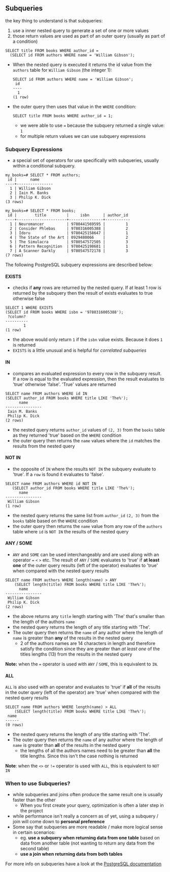 ## Subqueries

the key thing to understand is that subqueries: 

1. use a inner nested query to generate a set of one or more values
2. those return values are used as part of an outer query (usually as part of a condition)

```sqlite
SELECT title FROM books WHERE author_id =
  (SELECT id FROM authors WHERE name = 'William Gibson');
```

- When the nested query is executed it returns the id value from the `authors` table for `William Gibson` (the integer 1):

  ```sqlite
  SELECT id FROM authors WHERE name = 'William Gibson';
   id
  ----
    1
  (1 row)
  ```

- the outer query then uses that value in the `WHERE` condition:

  ```sqlite
  SELECT title FROM books WHERE author_id = 1;
  ```

  - we were able to use `=` because the subquery returned a single value: `1`
  - for multiple return values we can use subquery expressions

### Subquery Expressions

- a special set of operators for use specifically with subqueries, usually within a conditional subquery.

```sqlite
my_books=# SELECT * FROM authors;
 id |      name
----+----------------
  1 | William Gibson
  2 | Iain M. Banks
  3 | Philip K. Dick
(3 rows)

my_books=# SELECT * FROM books;
 id |        title         |     isbn      | author_id
----+----------------------+---------------+-----------
  1 | Neuromancer          | 9780441569595 |         1
  2 | Consider Phlebas     | 9780316005388 |         2
  3 | Idoru                | 9780425158647 |         1
  4 | The State of the Art | 0929480066    |         2
  5 | The Simulacra        | 9780547572505 |         3
  6 | Pattern Recognition  | 9780425198681 |         1
  7 | A Scanner Darkly     | 9780547572178 |         3
(7 rows)
```

The following PostgreSQL subquery expressions are described below:

#### EXISTS

- checks if **any** rows are returned by the nested query. If at least 1 row is returned by the subquery then the result of exists evaluates to true otherwise false

```sqlite
SELECT 1 WHERE EXISTS
(SELECT id FROM books WHERE isbn = '9780316005388');
 ?column?
----------
        1
(1 row)
```

- the above would only return `1` if the `isbn` value exists. Because it does `1` is returned
- `EXISTS` is a little unusual and is helpful for *correlated subqueries* 

#### IN

- compares an evaluated expression to every row in the subquery result. If a row is equal to the evaluated expression, then the result evaluates to 'true' otherwise 'false'. 'True' values are returned

```sqlite
SELECT name FROM authors WHERE id IN
(SELECT author_id FROM books WHERE title LIKE 'The%');
      name
----------------
 Iain M. Banks
 Philip K. Dick
(2 rows)
```

- the nested query returns `author_id` values of `(2, 3)` from the `books` table as they returned 'true' based on the `WHERE` condition
- the outer query then returns the `name` values where the `id` matches the results from the nested query

#### NOT IN

- the opposite of `IN` where the results `NOT IN` the subquery evaluate to 'true'. If a `row` is found it evaluates to 'false'.

```sqlite
SELECT name FROM authors WHERE id NOT IN
   (SELECT author_id FROM books WHERE title LIKE 'The%');
      name
----------------
 William Gibson
(1 row)
```

- the nested query returns the same list from `author_id` `(2, 3)` from the `books` table based on the `WHERE` condition
- the outer query then returns the `name` value from any row of the `authors` table where `id` is `NOT IN` the results of the nested query

#### ANY / SOME

- `ANY` and `SOME` can be used interchangeably and are used along with an operator `=` `<` `>` etc. The result of `ANY` / `SOME` evaluates to 'true' if **at least one** of the outer query results (left of the operator) evaluates to 'true' when compared with the nested query results

```sqlite
SELECT name FROM authors WHERE length(name) > ANY
	(SELECT length(title) FROM books WHERE title LIKE 'The%');
      name
----------------
 William Gibson
 Philip K. Dick
(2 rows)
```

- the above returns any `title` length starting with 'The' that's smaller than the length of the authors `name`
- the nested query returns the length of any title starting with 'The'. 
- The outer query then returns the `name` of any author where the length of `name` is greater than **any** of the results in the nested query
  - 2 of the authors names are 14 characters in length and therefore satisfy the condition since they are greater than *at least one* of the titles lengths (13) from the results in the nested query

**Note:** when the `=` operator is used with `ANY` / `SOME`, this is equivalent to `IN`.

#### ALL

`ALL` is also used with an operator and evaluates to 'true' if **all** of the results in the outer query (left of the operator) are 'true' when compared with the nested query results

```sqlite
SELECT name FROM authors WHERE length(name) > ALL
	(SELECT length(title) FROM books WHERE title LIKE 'The%');
 name
------
(0 rows)
```

- the nested query returns the length of any title starting with 'The'. 
- The outer query then returns the `name` of any author where the length of `name` is greater than **all** of the results in the nested query
  - the lengths of all the authors names need to be greater than **all** the title lengths. Since this isn't the case nothing is returned

**Note**: when the `<>`  or  `!=` operator is used with `ALL`, this is equivalent to `NOT IN`

### When to use Subqueries?

- while subqueries and joins often produce the same result one is usually faster than the other
  - When you first create your query, optimization is often a later step in the project
- while performance isn't really a concern as of yet, using a subquery / join will come down to **personal preference**
- Some say that subqueries are more readable / make more logical sense in certain scenarios:
  - eg. **use a subquery when returning data from one table** based on data from another table (not wanting to return any data from the second table)
  - **use a join when returning data from both tables**

For more info on subqueries have a look at the [PostgreSQL documentation](https://www.postgresql.org/docs/9.6/static/functions-subquery.html)

